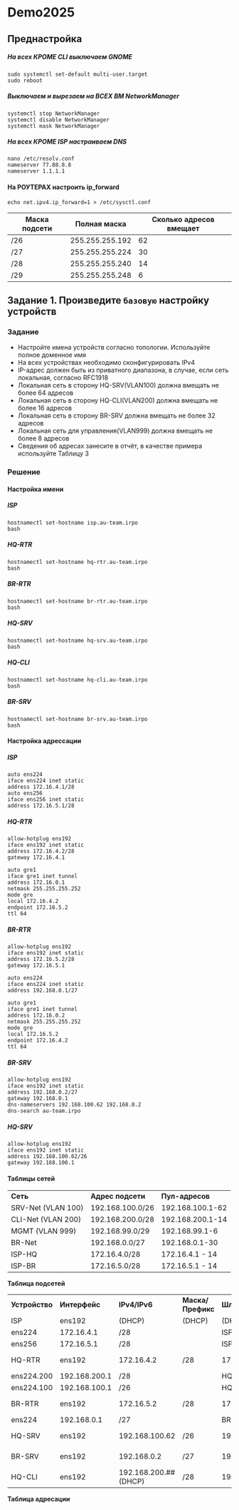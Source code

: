 # Demo2025
## Преднастройка

##### На всех КРОМЕ CLI выключаем GNOME
```
sudo systemctl set-default multi-user.target
sudo reboot
```
##### Выключаем и вырезаем на ВСЕХ ВМ NetworkManager
```
systemctl stop NetworkManager
systemctl disable NetworkManager
systemctl mask NetworkManager
```
##### На всех КРОМЕ ISP настраиваем DNS
```
nano /etc/resolv.conf
nameserver 77.88.8.8
nameserver 1.1.1.1
```
#### На РОУТЕРАХ настроить ip_forward
```
echo net.ipv4.ip_forward=1 > /etc/sysctl.conf
```

|Маска подсети|Полная маска|Сколько адресов вмещает|
|---|---|---|
|/26|255.255.255.192|62|
|/27|255.255.255.224|30|
|/28|255.255.255.240|14|
|/29|255.255.255.248|6|




## Задание 1.  Произведите `базовую` настройку устройств
### Задание
- Настройте имена устройств согласно топологии. Используйте полное доменное имя
- На всех устройствах необходимо сконфигурировать IPv4
- IP-адрес должен быть из приватного диапазона, в случае, если сеть локальная, согласно RFC1918
- Локальная сеть в сторону HQ-SRV(VLAN100) должна вмещать не более 64 адресов
- Локальная сеть в сторону HQ-CLI(VLAN200) должна вмещать не более 16 адресов
- Локальная сеть в сторону BR-SRV должна вмещать не более 32 адресов
- Локальная сеть для управления(VLAN999) должна вмещать не более 8 адресов
- Сведения об адресах занесите в отчёт, в качестве примера используйте Таблицу 3
### Решение
#### Настройка имени
##### ISP
```
hostnamectl set-hostname isp.au-team.irpo
bash
```
##### HQ-RTR
```
hostnamectl set-hostname hq-rtr.au-team.irpo
bash
```
##### BR-RTR
```
hostnamectl set-hostname br-rtr.au-team.irpo
bash
```
##### HQ-SRV
```
hostnamectl set-hostname hq-srv.au-team.irpo
bash
```
##### HQ-CLI
```
hostnamectl set-hostname hq-cli.au-team.irpo
bash
```
##### BR-SRV
```
hostnamectl set-hostname br-srv.au-team.irpo
bash
```

#### Настройка адрессации
##### ISP
```
auto ens224
iface ens224 inet static
address 172.16.4.1/28
auto ens256
iface ens256 inet static
address 172.16.5.1/28
```
##### HQ-RTR
```
allow-hotplug ens192
iface ens192 inet static
address 172.16.4.2/28
gateway 172.16.4.1

auto gre1
iface gre1 inet tunnel
address 172.16.0.1
netmask 255.255.255.252
mode gre
local 172.16.4.2
endpoint 172.16.5.2
ttl 64
```
##### BR-RTR
```
allow-hotplug ens192
iface ens192 inet static
address 172.16.5.2/28
gateway 172.16.5.1

auto ens224
iface ens224 inet static
address 192.168.0.1/27

auto gre1
iface gre1 inet tunnel
address 172.16.0.2
netmask 255.255.255.252
mode gre
local 172.16.5.2
endpoint 172.16.4.2
ttl 64
```
##### BR-SRV
```
allow-hotplug ens192
iface ens192 inet static
address 192.168.0.2/27
gateway 192.168.0.1
dns-nameservers 192.168.100.62 192.168.0.2
dns-search au-team.irpo
```
##### HQ-SRV
```
allow-hotplug ens192
iface ens192 inet static
address 192.168.100.62/26
gateway 192.168.100.1
```

#### Таблицы сетей
|   |   |   |
|---|---|---|
|**Сеть**|**Адрес подсети**|**Пул-адресов**|
|SRV-Net (VLAN 100)|192.168.100.0/26|192.168.100.1-62|
|CLI-Net (VLAN 200)|192.168.200.0/28|192.168.200.1-14|
|MGMT (VLAN 999)|192.168.99.0/29|192.168.99.1-6|
|BR-Net|192.168.0.0/27|192.168.0.1-30|
|ISP-HQ|172.16.4.0/28|172.16.4.1 - 14|
|ISP-BR|172.16.5.0/28|172.16.5.1 - 14|
**Таблица подсетей**

|   |   |   |   |   |   |
|---|---|---|---|---|---|
|**Устройство**|**Интерфейс**|**IPv4/IPv6**|**Маска/Префикс**|**Шлюз**|**Сеть**|
|ISP|ens192|(DHCP)|(DHCP)|(DHCP)|INTERNET|
|ens224|172.16.4.1|/28||ISP-HQ-RTR|
|ens256|172.16.5.1|/28||ISP-BR-RTR|
|HQ-RTR|ens192|172.16.4.2|/28|172.16.4.1|ISP-HQ-RTR|
|ens224.200|192.168.200.1|/28||HQ-RTR-CLI|
|ens224.100|192.168.100.1|/26||HQ-RTR-SRV|
|BR-RTR|ens192|172.16.5.2|/28|172.16.5.1|ISP-BR-RTR|
|ens224|192.168.0.1|/27||BR-RTR-SRV|
|HQ-SRV|ens192|192.168.100.62|/26|192.168.100.1|HQ-RTR-SRV|
|BR-SRV|ens192|192.168.0.2|/27|192.168.0.1|BR-RTR-SRV|
|HQ-CLI|ens192|192.168.200.##(DHCP)|/28|192.168.200.1|HQ-RTR-CLI|
**Таблица адресации**

